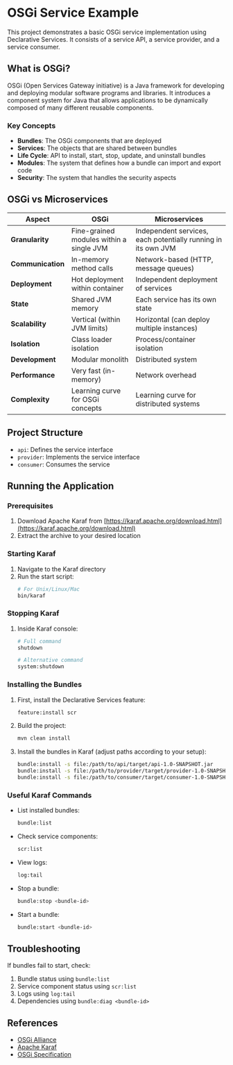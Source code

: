 # OSGi Service Example

This project demonstrates a basic OSGi service implementation using Declarative Services. It consists of a service API, a service provider, and a service consumer.

## What is OSGi?

OSGi (Open Services Gateway initiative) is a Java framework for developing and deploying modular software programs and libraries. It introduces a component system for Java that allows applications to be dynamically composed of many different reusable components.

### Key Concepts

- **Bundles**: The OSGi components that are deployed
- **Services**: The objects that are shared between bundles
- **Life Cycle**: API to install, start, stop, update, and uninstall bundles
- **Modules**: The system that defines how a bundle can import and export code
- **Security**: The system that handles the security aspects

## OSGi vs Microservices

| Aspect | OSGi | Microservices |
|--------|------|---------------|
| **Granularity** | Fine-grained modules within a single JVM | Independent services, each potentially running in its own JVM |
| **Communication** | In-memory method calls | Network-based (HTTP, message queues) |
| **Deployment** | Hot deployment within container | Independent deployment of services |
| **State** | Shared JVM memory | Each service has its own state |
| **Scalability** | Vertical (within JVM limits) | Horizontal (can deploy multiple instances) |
| **Isolation** | Class loader isolation | Process/container isolation |
| **Development** | Modular monolith | Distributed system |
| **Performance** | Very fast (in-memory) | Network overhead |
| **Complexity** | Learning curve for OSGi concepts | Learning curve for distributed systems |

## Project Structure

- `api`: Defines the service interface
- `provider`: Implements the service interface
- `consumer`: Consumes the service

## Running the Application

### Prerequisites

1. Download Apache Karaf from [https://karaf.apache.org/download.html](https://karaf.apache.org/download.html)
2. Extract the archive to your desired location

### Starting Karaf

1. Navigate to the Karaf directory
2. Run the start script:
   ```bash
   # For Unix/Linux/Mac
   bin/karaf
   ```

### Stopping Karaf
1. Inside Karaf console:
    ```bash
    # Full command
    shutdown
   
    # Alternative command
    system:shutdown
    ```

### Installing the Bundles

1. First, install the Declarative Services feature:
   ```bash
   feature:install scr
   ```

2. Build the project:
   ```bash
   mvn clean install
   ```

3. Install the bundles in Karaf (adjust paths according to your setup):
   ```bash
   bundle:install -s file:/path/to/api/target/api-1.0-SNAPSHOT.jar
   bundle:install -s file:/path/to/provider/target/provider-1.0-SNAPSHOT.jar
   bundle:install -s file:/path/to/consumer/target/consumer-1.0-SNAPSHOT.jar
   ```

### Useful Karaf Commands

- List installed bundles:
  ```bash
  bundle:list
  ```

- Check service components:
  ```bash
  scr:list
  ```

- View logs:
  ```bash
  log:tail
  ```

- Stop a bundle:
  ```bash
  bundle:stop <bundle-id>
  ```

- Start a bundle:
  ```bash
  bundle:start <bundle-id>
  ```

## Troubleshooting

If bundles fail to start, check:
1. Bundle status using `bundle:list`
2. Service component status using `scr:list`
3. Logs using `log:tail`
4. Dependencies using `bundle:diag <bundle-id>`

## References

- [OSGi Alliance](https://www.osgi.org/)
- [Apache Karaf](https://karaf.apache.org/)
- [OSGi Specification](https://docs.osgi.org/specification/)